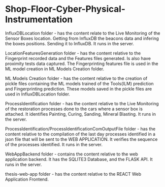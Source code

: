 # Shop-Floor-Cyber-Physical-Instrumentation

InfluxDBLocation folder - has the content relate to the Live Monitoring of the Sensor Boxes location. Getting from InfluxDB the beacons data and infering the boxes positions. Sending it to InfluxDB. It runs in the server.

LocationFeaturesGeneration folder - has the content relative to the Fingerprint recorded data and the Features files generated. Is also have proximity tests data captured. The Fingerprinting features file is used in the ML model creation in ML Models Creation folder. 

ML Models Creation folder - has the content relative to the creation of pickle files containing the ML models trained of the Tools(ILM) prediction and Fingerprinting prediction. These models saved in the pickle files are used in InfluxDBLocation folder. 

ProcessIdentification folder - has the content relative to the Live Monitoring of the restoration processes done to the cars where a sensor box is attached. It identifies Painting, Curing, Sanding, Mineral Blasting. It runs in the server.

ProcessIdentification/ProcessIdentificationComOutputFile folder - has the content relative to the compilation of the last day processes identified in a json file that will be sent to the WEB APPLICATION. It verifies the sequence of the processes identified. It runs in the server.

WebAppBackend folder - contains the content relative to the web application backend. It has the SQLITE3 Database, and the FLASK API. It runs in the server.

thesis-web-app folder - has the content relative to the REACT Web Application Frontend.
